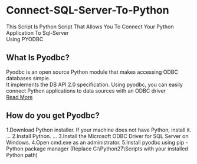 # Connect-SQL-Server-To-Python
This Script Is Python Script That Allows You To Connect Your Python Application To Sql-Server <br>Using PYODBC

## What Is Pyodbc?
Pyodbc is an open source Python module that makes accessing ODBC databases simple. <br> It implements the DB API 2.0 specification. Using pyodbc, you can easily connect Python applications to data sources with an ODBC driver<br>  [Read More](https://mkleehammer.github.io/pyodbc/)

## How do you get Pyodbc?
1.Download Python installer. If your machine does not have Python, install it. ...
2.Install Python. ...
3.Install the Microsoft ODBC Driver for SQL Server on Windows.
4.Open cmd.exe as an administrator.
5.Install pyodbc using pip - Python package manager (Replace C:\Python27\Scripts with your installed Python path)
